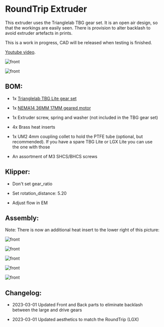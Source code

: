 # RoundTrip Extruder

This extruder uses the Trianglelab TBG gear set. It is an open air design, so that the workings are easily seen. There is provision to alter backlash to avoid extruder artefacts in prints.

This is a work in progress, CAD will be released when testing is finished.

[Youtube video](https://youtube.com/shorts/BWLd8I14_3c).

![front](images/front.png)

![front](images/back.png)

## BOM:

- 1x [Trianglelab TBG Lite gear set](https://www.aliexpress.com/item/1005004050167328.html)

- 1x [NEMA14 36MM 17MM geared motor](https://www.aliexpress.com/item/1005003056906725.html)

- 1x Extruder screw, spring and washer (not included in the TBG gear set)

- 4x Brass heat inserts

- 1x UM2 4mm coupling collet to hold the PTFE tube (optional, but recommended). If you have a spare TBG Lite or LGX Lite you can use the one with those

- An assortment of M3 SHCS/BHCS screws 

## Klipper:

- Don't set gear_ratio

- Set rotation_distance: 5.20

- Adjust flow in EM

## Assembly:

Note: There is now an additional heat insert to the lower right of this picture:

![front](images/frontfittings.png)

![front](images/backfittings.png)

![front](images/guidlerfittings.png)

![front](images/front.png)

![front](images/back.png)

## Changelog:

- 2023-03-01 Updated Front and Back parts to eliminate backlash between the large and drive gears

- 2023-03-01 Updated aesthetics to match the RoundTrip (LGX)
